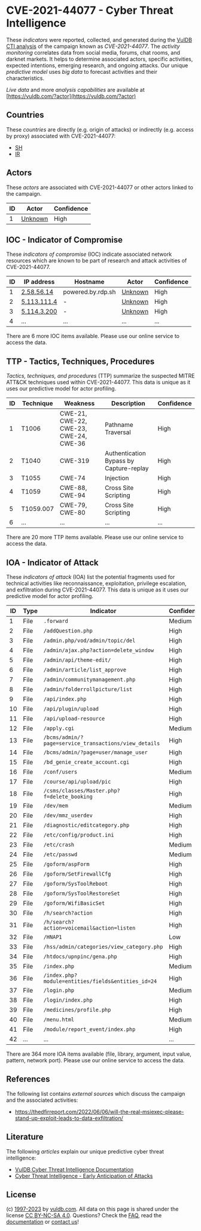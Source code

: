 # CVE-2021-44077 - Cyber Threat Intelligence

These _indicators_ were reported, collected, and generated during the [VulDB CTI analysis](https://vuldb.com/?kb.cti) of the campaign known as _CVE-2021-44077_. The _activity monitoring_ correlates data from social media, forums, chat rooms, and darknet markets. It helps to determine associated actors, specific activities, expected intentions, emerging research, and ongoing attacks. Our unique _predictive model_ uses _big data_ to forecast activities and their characteristics.

_Live data_ and more _analysis capabilities_ are available at [https://vuldb.com/?actor](https://vuldb.com/?actor)

## Countries

These _countries_ are directly (e.g. origin of attacks) or indirectly (e.g. access by proxy) associated with CVE-2021-44077:

* [SH](https://vuldb.com/?country.sh)
* [IR](https://vuldb.com/?country.ir)

## Actors

These _actors_ are associated with CVE-2021-44077 or other actors linked to the campaign.

ID | Actor | Confidence
-- | ----- | ----------
1 | [Unknown](https://vuldb.com/?actor.unknown) | High

## IOC - Indicator of Compromise

These _indicators of compromise_ (IOC) indicate associated network resources which are known to be part of research and attack activities of CVE-2021-44077.

ID | IP address | Hostname | Actor | Confidence
-- | ---------- | -------- | ----- | ----------
1 | [2.58.56.14](https://vuldb.com/?ip.2.58.56.14) | powered.by.rdp.sh | [Unknown](https://vuldb.com/?actor.unknown) | High
2 | [5.113.111.4](https://vuldb.com/?ip.5.113.111.4) | - | [Unknown](https://vuldb.com/?actor.unknown) | High
3 | [5.114.3.200](https://vuldb.com/?ip.5.114.3.200) | - | [Unknown](https://vuldb.com/?actor.unknown) | High
4 | ... | ... | ... | ...

There are 6 more IOC items available. Please use our online service to access the data.

## TTP - Tactics, Techniques, Procedures

_Tactics, techniques, and procedures_ (TTP) summarize the suspected MITRE ATT&CK techniques used within CVE-2021-44077. This data is unique as it uses our predictive model for actor profiling.

ID | Technique | Weakness | Description | Confidence
-- | --------- | -------- | ----------- | ----------
1 | T1006 | CWE-21, CWE-22, CWE-23, CWE-24, CWE-36 | Pathname Traversal | High
2 | T1040 | CWE-319 | Authentication Bypass by Capture-replay | High
3 | T1055 | CWE-74 | Injection | High
4 | T1059 | CWE-88, CWE-94 | Cross Site Scripting | High
5 | T1059.007 | CWE-79, CWE-80 | Cross Site Scripting | High
6 | ... | ... | ... | ...

There are 20 more TTP items available. Please use our online service to access the data.

## IOA - Indicator of Attack

These _indicators of attack_ (IOA) list the potential fragments used for technical activities like reconnaissance, exploitation, privilege escalation, and exfiltration during CVE-2021-44077. This data is unique as it uses our predictive model for actor profiling.

ID | Type | Indicator | Confidence
-- | ---- | --------- | ----------
1 | File | `.forward` | Medium
2 | File | `/addQuestion.php` | High
3 | File | `/admin.php/vod/admin/topic/del` | High
4 | File | `/admin/ajax.php?action=delete_window` | High
5 | File | `/admin/api/theme-edit/` | High
6 | File | `/admin/article/list_approve` | High
7 | File | `/admin/communitymanagement.php` | High
8 | File | `/admin/folderrollpicture/list` | High
9 | File | `/api/index.php` | High
10 | File | `/api/plugin/upload` | High
11 | File | `/api/upload-resource` | High
12 | File | `/apply.cgi` | Medium
13 | File | `/bcms/admin/?page=service_transactions/view_details` | High
14 | File | `/bcms/admin/?page=user/manage_user` | High
15 | File | `/bd_genie_create_account.cgi` | High
16 | File | `/conf/users` | Medium
17 | File | `/course/api/upload/pic` | High
18 | File | `/csms/classes/Master.php?f=delete_booking` | High
19 | File | `/dev/mem` | Medium
20 | File | `/dev/mmz_userdev` | High
21 | File | `/diagnostic/editcategory.php` | High
22 | File | `/etc/config/product.ini` | High
23 | File | `/etc/crash` | Medium
24 | File | `/etc/passwd` | Medium
25 | File | `/goform/aspForm` | High
26 | File | `/goform/SetFirewallCfg` | High
27 | File | `/goform/SysToolReboot` | High
28 | File | `/goform/SysToolRestoreSet` | High
29 | File | `/goform/WifiBasicSet` | High
30 | File | `/h/search?action` | High
31 | File | `/h/search?action=voicemail&action=listen` | High
32 | File | `/HNAP1` | Low
33 | File | `/hss/admin/categories/view_category.php` | High
34 | File | `/htdocs/upnpinc/gena.php` | High
35 | File | `/index.php` | Medium
36 | File | `/index.php?module=entities/fields&entities_id=24` | High
37 | File | `/login.php` | Medium
38 | File | `/login/index.php` | High
39 | File | `/medicines/profile.php` | High
40 | File | `/menu.html` | Medium
41 | File | `/module/report_event/index.php` | High
42 | ... | ... | ...

There are 364 more IOA items available (file, library, argument, input value, pattern, network port). Please use our online service to access the data.

## References

The following list contains _external sources_ which discuss the campaign and the associated activities:

* https://thedfirreport.com/2022/06/06/will-the-real-msiexec-please-stand-up-exploit-leads-to-data-exfiltration/

## Literature

The following _articles_ explain our unique predictive cyber threat intelligence:

* [VulDB Cyber Threat Intelligence Documentation](https://vuldb.com/?kb.cti)
* [Cyber Threat Intelligence - Early Anticipation of Attacks](https://www.scip.ch/en/?labs.20201022)

## License

(c) [1997-2023](https://vuldb.com/?kb.changelog) by [vuldb.com](https://vuldb.com/?kb.about). All data on this page is shared under the license [CC BY-NC-SA 4.0](https://creativecommons.org/licenses/by-nc-sa/4.0/). Questions? Check the [FAQ](https://vuldb.com/?kb.faq), read the [documentation](https://vuldb.com/?kb) or [contact us](https://vuldb.com/?contact)!
